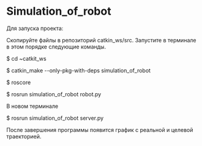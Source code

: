 # Simulation_of_robot

Для запуска проекта: 

Cкопируйте файлы в репозиторий catkin_ws/src.
Запустите в терминале в этом порядке следующие команды.

$ cd ~catkit_ws

$ catkin_make --only-pkg-with-deps simulation_of_robot

$ roscore

$ rosrun simulation_of_robot robot.py
 
В новом терминале

$ rosrun simulation_of_robot server.py
  
После завершения программы появится график с реальной и целевой траекторией.
